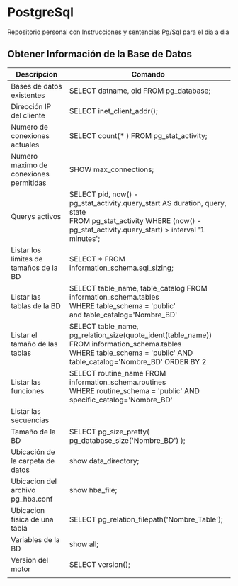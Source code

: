 # PostgreSql
Repositorio personal con Instrucciones y sentencias Pg/Sql para el dia a dia

Obtener Información de la Base de Datos
---------------------------------------

| Descripcion                | Comando                                |
| -------------------------- | -------------------------------------- |
| Bases de datos existentes  | SELECT datname, oid FROM pg_database;  |
| Dirección IP del cliente  | SELECT inet_client_addr();  |
| Numero de conexiones actuales | SELECT count(* ) FROM pg_stat_activity; |
| Numero maximo de conexiones permitidas  | SHOW max_connections;  |
| Querys activos  | SELECT  pid, now() - pg_stat_activity.query_start AS duration, query, state <br>FROM pg_stat_activity WHERE (now() - pg_stat_activity.query_start) > interval '1 minutes';  |
| Listar los limites de tamaños de la BD | SELECT * FROM information_schema.sql_sizing; |
| Listar las tablas de la BD | SELECT table_name, table_catalog FROM information_schema.tables <br>WHERE table_schema = 'public' <br>and table_catalog='Nombre_BD' |
| Listar el tamaño de las tablas | SELECT table_name, pg_relation_size(quote_ident(table_name)) <br>FROM information_schema.tables <br>WHERE table_schema = 'public' AND table_catalog='Nombre_BD' ORDER BY 2  |
| Listar las funciones | SELECT routine_name  FROM information_schema.routines <BR>WHERE routine_schema = 'public' AND specific_catalog='Nombre_BD' |
| Listar las secuencias |  |
| Tamaño de la BD |  SELECT pg_size_pretty( pg_database_size('Nombre_BD') ); |
| Ubicación de la carpeta de datos  | show data_directory;  |
| Ubicacion del archivo pg_hba.conf | show hba_file; |
| Ubicacion fisica de una tabla | SELECT pg_relation_filepath('Nombre_Table'); |
| Variables de la BD | show all; |
| Version del motor  | SELECT version();  |
|  |  |
 
 
